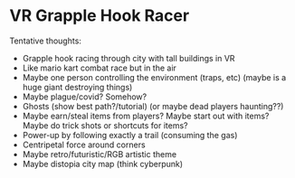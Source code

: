 # VR Grapple Hook Racer
Tentative thoughts:
- Grapple hook racing through city with tall buildings in VR
- Like mario kart combat race but in the air
- Maybe one person controlling the environment (traps, etc) (maybe is a huge giant destroying things)
- Maybe plague/covid? Somehow?
- Ghosts (show best path?/tutorial) (or maybe dead players haunting??)
- Maybe earn/steal items from players? Maybe start out with items? Maybe do trick shots or shortcuts for items?
- Power-up by following exactly a trail (consuming the gas)
- Centripetal force around corners
- Maybe retro/futuristic/RGB artistic theme
- Maybe distopia city map (think cyberpunk)
